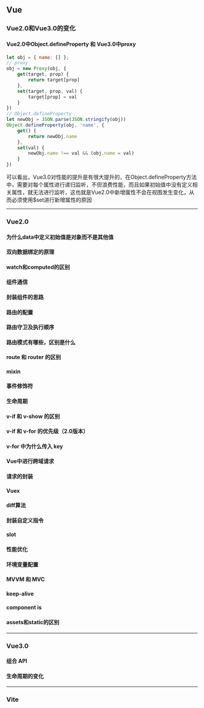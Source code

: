

## Vue

### Vue2.0和Vue3.0的变化

#### Vue2.0中Object.defineProperty 和 Vue3.0中proxy

```javascript
let obj = { name: [] };
// proxy
obj = new Proxy(obj, {
    get(target, prop) {
        return target[prop]
    },
    set(target, prop, val) {
        target[prop] = val
    }
})
// Object.defineProperty
let newObj = JSON.parse(JSON.stringify(obj))
Object.defineProperty(obj, 'name', {
    get() {
        return newObj.name
    },
    set(val) {
        newObj.name !== val && (obj.name = val)
    }
})
```

可以看出，Vue3.0对性能的提升是有很大提升的，在Object.defineProperty方法中，需要对每个属性进行递归监听，不但浪费性能，而且如果初始值中没有定义相关属性，就无法进行监听，这也就是Vue2.0中新增属性不会在视图发生变化，从而必须使用$set进行新增属性的原因

------

### Vue2.0

#### 为什么data中定义初始值是对象而不是其他值

#### 双向数据绑定的原理

#### watch和computed的区别

#### 组件通信

#### 封装组件的思路

#### 路由的配置

#### 路由守卫及执行顺序

#### 路由模式有哪些，区别是什么

#### route 和 router 的区别

#### mixin

#### 事件修饰符

#### 生命周期

#### v-if 和 v-show 的区别

#### v-if 和 v-for 的优先级（2.0版本）

#### v-for 中为什么传入 key 

#### Vue中进行跨域请求

#### 请求的封装

#### Vuex

#### diff算法

#### 封装自定义指令

#### slot

#### 性能优化

#### 环境变量配置

#### MVVM 和 MVC

#### keep-alive

#### component is

#### assets和static的区别

------

### Vue3.0

#### 组合 API

#### 生命周期的变化

------

### Vite


